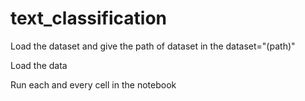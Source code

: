 # text_classification

Load the dataset and give the path of dataset in the dataset="(path)"

Load the data 

Run each and every cell in the notebook

